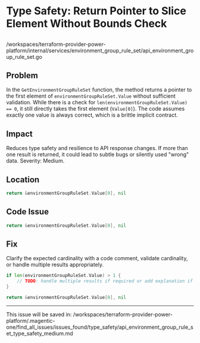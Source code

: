 # Type Safety: Return Pointer to Slice Element Without Bounds Check

##

/workspaces/terraform-provider-power-platform/internal/services/environment_group_rule_set/api_environment_group_rule_set.go

## Problem

In the `GetEnvironmentGroupRuleSet` function, the method returns a pointer to the first element of `environmentGroupRuleSet.Value` without sufficient validation. While there is a check for `len(environmentGroupRuleSet.Value) == 0`, it still directly takes the first element (`Value[0]`). The code assumes exactly one value is always correct, which is a brittle implicit contract.

## Impact

Reduces type safety and resilience to API response changes. If more than one result is returned, it could lead to subtle bugs or silently used "wrong" data. Severity: Medium.

## Location

```go
return &environmentGroupRuleSet.Value[0], nil
```

## Code Issue

```go
return &environmentGroupRuleSet.Value[0], nil
```

## Fix

Clarify the expected cardinality with a code comment, validate cardinality, or handle multiple results appropriately.

```go
if len(environmentGroupRuleSet.Value) > 1 {
    // TODO: handle multiple results if required or add explanation if single always expected
}

return &environmentGroupRuleSet.Value[0], nil
```

---

This issue will be saved in:
/workspaces/terraform-provider-power-platform/.magentic-one/find_all_issues/issues_found/type_safety/api_environment_group_rule_set_type_safety_medium.md
